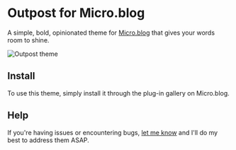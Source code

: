 # Outpost for Micro.blog
A simple, bold, opinionated theme for [Micro.blog](https://micro.blog) that gives your words room to shine.

![Outpost theme](https://github.com/heymikehaynes/outpost/blob/master/screenshot.png)

## Install
To use this theme, simply install it through the plug-in gallery on Micro.blog.

## Help
If you're having issues or encountering bugs, [let me know](https://hey.mikehayn.es/contact/) and I'll do my best to address them ASAP.